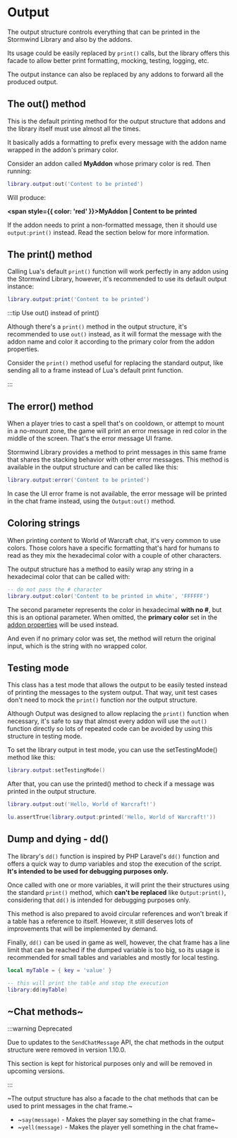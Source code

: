 # Output

The output structure controls everything that can be printed
in the Stormwind Library and also by the addons.

Its usage could be easily replaced by `print()` calls, but the
library offers this facade to allow better print formatting, mocking,
testing, logging, etc.

The output instance can also be replaced by any addons to forward
all the produced output.

## The out() method

This is the default printing method for the output structure that addons
and the library itself must use almost all the times.

It basically adds a formatting to prefix every message with the addon
name wrapped in the addon's primary color.

Consider an addon called **MyAddon** whose primary color is red. Then
running:

```lua
library.output:out('Content to be printed')
```

Will produce:

**<span style={{ color: 'red' }}>MyAddon |</span> Content to be printed**

If the addon needs to print a non-formatted message, then it should use
`output:print()` instead. Read the section below for more information.

## The print() method

Calling Lua's default `print()` function will work perfectly in any
addon using the Stormwind Library, however, it's recommended to use
its default output instance:

```lua
library.output:print('Content to be printed')
```

:::tip Use out() instead of print()

Although there's a `print()` method in the output structure, it's
recommended to use `out()` instead, as it will format the message with
the addon name and color it according to the primary color from the
addon properties.

Consider the `print()` method useful for replacing the standard output,
like sending all to a frame instead of Lua's default print function.

:::

## The error() method

When a player tries to cast a spell that's on cooldown, or attempt to mount
in a no-mount zone, the game will print an error message in red color in
the middle of the screen. That's the error message UI frame.

Stormwind Library provides a method to print messages in this same frame that
shares the stacking behavior with other error messages. This method is 
available in the output structure and can be called like this:

```lua
library.output:error('Content to be printed')
```

In case the UI error frame is not available, the error message will be printed
in the chat frame instead, using the `Output:out()` method.

## Coloring strings

When printing content to World of Warcraft chat, it's very common to
use colors. Those colors have a specific formatting that's hard for 
humans to read as they mix the hexadecimal color with a couple of other
characters.

The output structure has a method to easily wrap any string in a
hexadecimal color that can be called with:

```lua
-- do not pass the # character
library.output:color('Content to be printed in white', 'FFFFFF')
```

The second parameter represents the color in hexadecimal **with no #**,
but this is an optional parameter. When omitted, the **primary color** set
in the [addon properties](addon-properties#colors) will be used instead.

And even if no primary color was set, the method will return the original
input, which is the string with no wrapped color.

## Testing mode

This class has a test mode that allows the output to be easily tested
instead of printing the messages to the system output. That way, unit test
cases don't need to mock the `print()` function nor the output structure.

Although Output was designed to allow replacing the `print()` function
when necessary, it's safe to say that almost every addon will use the
`out()` function directly so lots of repeated code can be avoided by using 
this structure in testing mode.

To set the library output in test mode, you can use the setTestingMode()
method like this:

```lua
library.output:setTestingMode()
```

After that, you can use the printed() method to check if a message was
printed in the output structure.

```lua
library.output:out('Hello, World of Warcraft!')

lu.assertTrue(library.output:printed('Hello, World of Warcraft!'))
```

## Dump and dying - dd()

The library's `dd()` function is inspired by PHP Laravel's `dd()` function 
and offers a quick way to dump variables and stop the execution of the 
script. **It's intended to be used for debugging purposes only.**

Once called with one or more variables, it will print the their structures 
using the standard `print()` method, which **can't be replaced** like 
`Output:print()`, considering that `dd()` is intended for debugging 
purposes only.

This method is also prepared to avoid circular references and won't break if
a table has a reference to itself. However, it still deserves lots of 
improvements that will be implemented by demand.

Finally, `dd()` can be used in game as well, however, the chat frame has a
line limit that can be reached if the dumped variable is too big, so its usage
is recommended for small tables and variables and mostly for local testing.

```lua
local myTable = { key = 'value' }

-- this will print the table and stop the execution
library:dd(myTable)
```

## ~Chat methods~

:::warning Deprecated

Due to updates to the `SendChatMessage` API, the chat methods in the output
structure were removed in version 1.10.0.

This section is kept for historical purposes only and will be removed in
upcoming versions.

:::

~The output structure has also a facade to the chat methods that can be used
to print messages in the chat frame.~

* ~`say(message)` - Makes the player say something in the chat frame~
* ~`yell(message)` - Makes the player yell something in the chat frame~